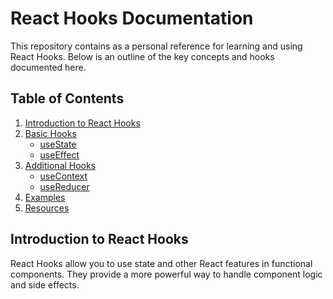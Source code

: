# React Hooks Documentation

This repository contains as a personal reference for learning and using React Hooks. Below is an outline of the key concepts and hooks documented here.

## Table of Contents

1. [Introduction to React Hooks](#introduction-to-react-hooks)
2. [Basic Hooks](#basic-hooks)
    - [useState](#usestate)
    - [useEffect](#useeffect)
3. [Additional Hooks](#additional-hooks)
    - [useContext](#usecontext)
    - [useReducer](#usereducer)
5. [Examples](#examples)
6. [Resources](#resources)

## Introduction to React Hooks

React Hooks allow you to use state and other React features in functional components. They provide a more powerful way to handle component logic and side effects.

